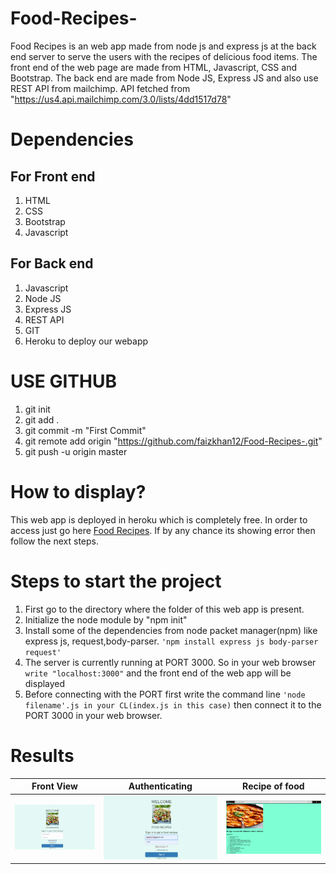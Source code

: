 # Food-Recipes-
Food Recipes is an web app made from node js and express js at the back end server to serve the users with the recipes of delicious food items. The front end of the web page are made from HTML, Javascript, CSS and Bootstrap. The back end are made from Node JS, Express JS and also use REST API from mailchimp. API fetched from "https://us4.api.mailchimp.com/3.0/lists/4dd1517d78"

# Dependencies 
## For Front end
1. HTML
2. CSS
3. Bootstrap
4. Javascript

## For Back end
1. Javascript
2. Node JS
3. Express JS
4. REST API
5. GIT
6. Heroku to deploy our webapp

# USE GITHUB
1. git init
2. git add .
3. git commit -m "First Commit"
4. git remote add origin "https://github.com/faizkhan12/Food-Recipes-.git"  
5. git push -u origin master

# How to display?
This web app is deployed in heroku which is completely free. In  order to access just go here <a href = "https://blooming-scrubland-03419.herokuapp.com/">Food Recipes</a>. If by any chance its showing error then follow the next steps.

# Steps to start the project
1. First go to the directory where the folder of this web app is present.
2. Initialize the node module by "npm init"
3. Install some of the dependencies from node packet manager(npm) like express js, request,body-parser.
          ```'npm install express js body-parser request'``` 
4. The server is currently running at PORT 3000. So in your web browser ```write "localhost:3000"``` and the front end of the web app will be displayed
5. Before connecting with the PORT first write the command line ```'node filename'.js in your CL(index.js in this case)``` then connect it to the PORT 3000 in your web browser.

# Results 
| Front View  |  Authenticating  | Recipe of food |
| ------------- | ------------- | ------------- |
 | ![Alt text](login.png?raw=true "Front end" )  | ![Alt text](authen.png?raw=true "Front end" )  |  ![Alt text](recipe.png?raw=true " Recipes" )
